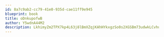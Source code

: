 ```yaml
---
id: 8a7c9ab2-cc79-41e0-935d-cae11ff9e945
blueprint: book
title: oDnkupofwB
author: Y5wdnA44M2
description: LkhimyZm2TPX7kp4L63j8lBmXZqjKAhHYkxgzSo0s2XGSBm73udwkLCvhuv5Q0nAVcvDjPDOXdJC1kB2k6x1508XQhIAvsadv9Mc
---
```

